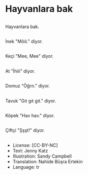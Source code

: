 # Hayvanlara bak

##
Hayvanlara bak.

##
İnek "Möö." diyor.

##
Keçi "Mee, Mee" diyor.

##
At "İhiii" diyor.

##
Domuz "Öğrn." diyor.

##
Tavuk "Gıt gıt gıt." diyor.

##
Köpek "Hav hav." diyor.

##
Çiftçi "Şşşt!" diyor.

##
* License: [CC-BY-NC]
* Text: Jenny Katz
* Illustration: Sandy Campbell
* Translation: Nahide Büşra Ertekin
* Language: tr
